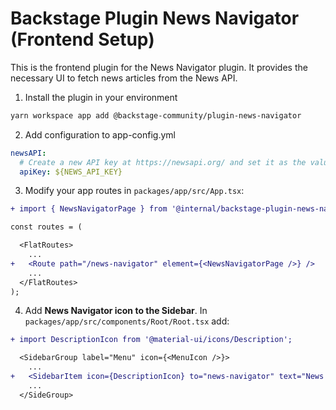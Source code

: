 # Backstage Plugin News Navigator (Frontend Setup)

This is the frontend plugin for the News Navigator plugin. It provides the necessary UI to fetch news articles from the News API.

1. Install the plugin in your environment

```bash
yarn workspace app add @backstage-community/plugin-news-navigator
```

2. Add configuration to app-config.yml

```yaml
newsAPI:
  # Create a new API key at https://newsapi.org/ and set it as the value for NEWS_API_KEY
  apiKey: ${NEWS_API_KEY}
```

3. Modify your app routes in `packages/app/src/App.tsx`:

```diff
+ import { NewsNavigatorPage } from '@internal/backstage-plugin-news-navigator';

const routes = (

  <FlatRoutes>
    ...
+   <Route path="/news-navigator" element={<NewsNavigatorPage />} />
    ...
  </FlatRoutes>
);

```

4. Add **News Navigator icon to the Sidebar**. In `packages/app/src/components/Root/Root.tsx` add:

```diff
+ import DescriptionIcon from '@material-ui/icons/Description';

  <SidebarGroup label="Menu" icon={<MenuIcon />}>
    ...
+   <SidebarItem icon={DescriptionIcon} to="news-navigator" text="News Navigator" />
    ...
  </SideGroup>
```
